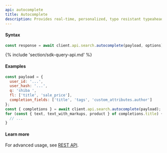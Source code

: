 ```yaml
---
api: autocomplete
title: Autocomplete
description: Provides real-time, personalized, typo resistant typeahead for your search bar.
---
```


#### Syntax
```js
const response = await client.api.search.autocomplete(payload, options);
```

{% include 'section/sdk-query-api.md' %}

#### Examples
```js
const payload = {
  user_id: '...',
  user_hash: '...',
  q: 'shiba ',
  fl: ['title', 'sale_price'],
  completion_fields: ['title', 'tags', 'custom_attributes.author']
};
const { completions } = await client.api.search.autocomplete(payload);
for (const { text, text_with_markups, product } of completions.title) {
  // ...
}
```

#### Learn more
For advanced usage, see [REST API](https://api.askmiso.com/#tag/Search-APIs/operation/autocomplete_v1_search_autocomplete_post).